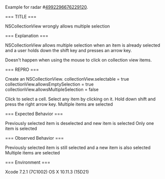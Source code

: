Example for radar \#[4992296676229120](http://www.openradar.me/myradars/edit?id=4992296676229120).

=== TITLE ===

NSCollectionView wrongly allows multiple selection

=== Explanation ===

NSCollectionView allows multiple selection when an item is already selected and a user holds down the shift key and presses an arrow key.

Doesn't happen when using the mouse to click on collection view items.


=== REPRO ===

Create an NSCollectionView. 
collectionView.selectable = true
collectionView.allowsEmptySelection = true
collectionView.allowsMultipleSelection = false

Click to select a cell.
Select any item by clicking on it.
Hold down shift and press the right arrow key.
Multiple items are selected


=== Expected Behavior ===

Previously selected item is deselected and new item is selected
Only one item is selected

=== Observed Behavior ===

Previously selected item is still selected and a new item is also selected
Multiple items are selected


=== Environment ===

Xcode 7.2.1 (7C1002)
OS X 10.11.3 (15D21)
